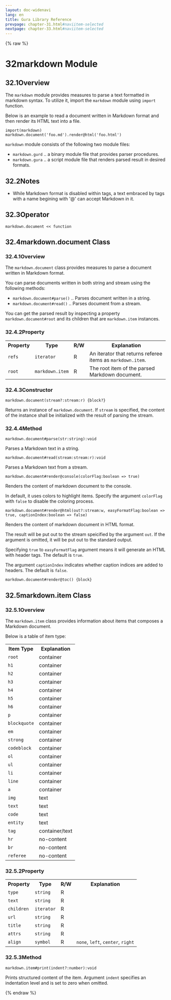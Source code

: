```yaml
---
layout: doc-widenavi
lang: en
title: Gura Library Reference
prevpage: chapter-31.html#naviitem-selected
nextpage: chapter-33.html#naviitem-selected
---
```

{% raw %}
<h1><span class="caption-index-1">32</span>markdown Module</h1>
<h2><span class="caption-index-2">32.1</span><a name="anchor-32-1"></a>Overview</h2>
<p>
The <code class="highlighter-rouge">markdown</code> module provides measures to parse a text formatted in markdown syntax. To utilize it, import the <code class="highlighter-rouge">markdown</code> module using <code class="highlighter-rouge">import</code> function.
</p>
<p>
Below is an example to read a document written in Markdown format and then render its HTML text into a file.
</p>
<pre class="highlight"><code>import(markdown)
markdown.document('foo.md').render@html('foo.html')
</code></pre>
<p>
<code class="highlighter-rouge">markdown</code> module consists of the following two module files:
</p>
<ul>
<li><code class="highlighter-rouge">markdown.gurd</code> .. a binary module file that provides parser procedures.</li>
<li><code class="highlighter-rouge">markdown.gura</code> .. a script module file that renders parsed result in desired formats.</li>
</ul>
<h2><span class="caption-index-2">32.2</span><a name="anchor-32-2"></a>Notes</h2>
<ul>
<li>While Markdown format is disabled within tags, a text embraced by tags with a name begining with '@' can accept Markdown in it.</li>
</ul>
<h2><span class="caption-index-2">32.3</span><a name="anchor-32-3"></a>Operator</h2>
<p>
<code class="highlighter-rouge">markdown.document &lt;&lt; function</code>
</p>
<h2><span class="caption-index-2">32.4</span><a name="anchor-32-4"></a>markdown.document Class</h2>
<h3><span class="caption-index-3">32.4.1</span><a name="anchor-32-4-1"></a>Overview</h3>
<p>
The <code class="highlighter-rouge">markdown.document</code> class provides measures to parse a document written in Markdown format.
</p>
<p>
You can parse documents written in both string and stream using the following methods:
</p>
<ul>
<li><code class="highlighter-rouge">markdown.document#parse()</code> .. Parses document written in a string.</li>
<li><code class="highlighter-rouge">markdown.document#read()</code> .. Parses document from a stream.</li>
</ul>
<p>
You can get the parsed result by inspecting a property <code class="highlighter-rouge">markdown.document#root</code> and its children that are <code class="highlighter-rouge">markdown.item</code> instances.
</p>
<h3><span class="caption-index-3">32.4.2</span><a name="anchor-32-4-2"></a>Property</h3>
<table class="table">
<tr>
<th>
Property</th>
<th>
Type</th>
<th>
R/W</th>
<th>
Explanation</th>
</tr>
<tr>
<td>
<code>refs</code></td>
<td>
<code>iterator</code></td>
<td>
R</td>
<td>
An iterator that returns referee items as <code>markdown.item</code>.</td>
</tr>
<tr>
<td>
<code>root</code></td>
<td>
<code>markdown.item</code></td>
<td>
R</td>
<td>
The root item of the parsed Markdown document.</td>
</tr>
</table>
<h3><span class="caption-index-3">32.4.3</span><a name="anchor-32-4-3"></a>Constructor</h3>
<div class="mb-2"><code>markdown.document(stream?:stream:r) {block?}</code></div>
<div class="mb-2 ml-4">
<p>
Returns an instance of <code class="highlighter-rouge">markdown.document</code>. If <code class="highlighter-rouge">stream</code> is specified, the content of the instance shall be initialized with the result of parsing the stream.
</p>
</div>
<h3><span class="caption-index-3">32.4.4</span><a name="anchor-32-4-4"></a>Method</h3>
<div class="mb-2"><code>markdown.document#parse(str:string):void</code></div>
<div class="mb-2 ml-4">
<p>
Parses a Markdown text in a string.
</p>
</div>
<div class="mb-2"><code>markdown.document#read(stream:stream:r):void</code></div>
<div class="mb-2 ml-4">
<p>
Parses a Markdown text from a stream.
</p>
</div>
<div class="mb-2"><code>markdown.document#render@console(colorFlag:boolean =&gt; true)</code></div>
<div class="mb-2 ml-4">
<p>
Renders the content of markdown document to the console.
</p>
<p>
In default, it uses colors to highlight items. Specify the argument <code class="highlighter-rouge">colorFlag</code> with <code class="highlighter-rouge">false</code> to disable the coloring process.
</p>
</div>
<div class="mb-2"><code>markdown.document#render@html(out?:stream:w, easyFormatFlag:boolean =&gt; true, captionIndex:boolean =&gt; false)</code></div>
<div class="mb-2 ml-4">
<p>
Renders the content of markdown document in HTML format.
</p>
<p>
The result will be put out to the stream speicified by the argument <code class="highlighter-rouge">out</code>. If the argument is omitted, it will be put out to the standard output.
</p>
<p>
Specifying <code class="highlighter-rouge">true</code> to <code class="highlighter-rouge">easyFormatFlag</code> argument means it will generate an HTML with header tags. The default is <code class="highlighter-rouge">true</code>.
</p>
<p>
The argument <code class="highlighter-rouge">captionIndex</code> indicates whether caption indices are added to headers. The default is <code class="highlighter-rouge">false</code>.
</p>
</div>
<div class="mb-2"><code>markdown.document#render@toc() {block}</code></div>
<h2><span class="caption-index-2">32.5</span><a name="anchor-32-5"></a>markdown.item Class</h2>
<h3><span class="caption-index-3">32.5.1</span><a name="anchor-32-5-1"></a>Overview</h3>
<p>
The <code class="highlighter-rouge">markdown.item</code> class provides information about items that composes a Markdown document.
</p>
<p>
Below is a table of item type:
</p>
<table class="table">
<tr>
<th>
Item Type</th>
<th>
Explanation</th>
</tr>
<tr>
<td>
<code>root</code></td>
<td>
container</td>
</tr>
<tr>
<td>
<code>h1</code></td>
<td>
container</td>
</tr>
<tr>
<td>
<code>h2</code></td>
<td>
container</td>
</tr>
<tr>
<td>
<code>h3</code></td>
<td>
container</td>
</tr>
<tr>
<td>
<code>h4</code></td>
<td>
container</td>
</tr>
<tr>
<td>
<code>h5</code></td>
<td>
container</td>
</tr>
<tr>
<td>
<code>h6</code></td>
<td>
container</td>
</tr>
<tr>
<td>
<code>p</code></td>
<td>
container</td>
</tr>
<tr>
<td>
<code>blockquote</code></td>
<td>
container</td>
</tr>
<tr>
<td>
<code>em</code></td>
<td>
container</td>
</tr>
<tr>
<td>
<code>strong</code></td>
<td>
container</td>
</tr>
<tr>
<td>
<code>codeblock</code></td>
<td>
container</td>
</tr>
<tr>
<td>
<code>ol</code></td>
<td>
container</td>
</tr>
<tr>
<td>
<code>ul</code></td>
<td>
container</td>
</tr>
<tr>
<td>
<code>li</code></td>
<td>
container</td>
</tr>
<tr>
<td>
<code>line</code></td>
<td>
container</td>
</tr>
<tr>
<td>
<code>a</code></td>
<td>
container</td>
</tr>
<tr>
<td>
<code>img</code></td>
<td>
text</td>
</tr>
<tr>
<td>
<code>text</code></td>
<td>
text</td>
</tr>
<tr>
<td>
<code>code</code></td>
<td>
text</td>
</tr>
<tr>
<td>
<code>entity</code></td>
<td>
text</td>
</tr>
<tr>
<td>
<code>tag</code></td>
<td>
container/text</td>
</tr>
<tr>
<td>
<code>hr</code></td>
<td>
no-content</td>
</tr>
<tr>
<td>
<code>br</code></td>
<td>
no-content</td>
</tr>
<tr>
<td>
<code>referee</code></td>
<td>
no-content</td>
</tr>
</table>
<h3><span class="caption-index-3">32.5.2</span><a name="anchor-32-5-2"></a>Property</h3>
<table class="table">
<tr>
<th>
Property</th>
<th>
Type</th>
<th>
R/W</th>
<th>
Explanation</th>
</tr>
<tr>
<td>
<code>type</code></td>
<td>
<code>string</code></td>
<td>
R</td>
<td>
</td>
</tr>
<tr>
<td>
<code>text</code></td>
<td>
<code>string</code></td>
<td>
R</td>
<td>
</td>
</tr>
<tr>
<td>
<code>children</code></td>
<td>
<code>iterator</code></td>
<td>
R</td>
<td>
</td>
</tr>
<tr>
<td>
<code>url</code></td>
<td>
<code>string</code></td>
<td>
R</td>
<td>
</td>
</tr>
<tr>
<td>
<code>title</code></td>
<td>
<code>string</code></td>
<td>
R</td>
<td>
</td>
</tr>
<tr>
<td>
<code>attrs</code></td>
<td>
<code>string</code></td>
<td>
R</td>
<td>
</td>
</tr>
<tr>
<td>
<code>align</code></td>
<td>
<code>symbol</code></td>
<td>
R</td>
<td>
<code>none</code>, <code>left</code>, <code>center</code>, <code>right</code></td>
</tr>
</table>
<h3><span class="caption-index-3">32.5.3</span><a name="anchor-32-5-3"></a>Method</h3>
<div class="mb-2"><code>markdown.item#print(indent?:number):void</code></div>
<div class="mb-2 ml-4">
<p>
Prints structured content of the item. Argument <code class="highlighter-rouge">indent</code> specifies an indentation level and is set to zero when omitted.
</p>
</div>
{% endraw %}
